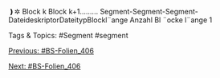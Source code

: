 ❫✲
Block k Block k+1.........
Segment-Segment-Segment-DateideskriptorDateitypBlockl¨ange
Anzahl Bl ¨ocke
l¨ange 1

   Tags & Topics:
   #Segment
   #segment

[Previous: #BS-Folien_406](BS-Folien_406.md)

[Next: #BS-Folien_406](BS-Folien_406.md)